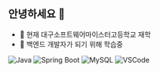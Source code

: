 ## 안녕하세요 👋
- 🔭 현재 대구소프트웨어마이스터고등학교 재학
- 🌱 백엔드 개발자가 되기 위해 학습중

![Java](https://img.shields.io/badge/Java-444444?logo=java&logoColor=white)
![Spring Boot](https://img.shields.io/badge/Spring_Boot-444444?logo=springboot&logoColor=white)
![MySQL](https://img.shields.io/badge/MySQL-444444?logo=mysql&logoColor=white)
![VSCode](https://img.shields.io/badge/Editor-VSCode-444444?logo=visualstudiocode&logoColor=white)

<!--
**Finefinee/Finefinee** is a ✨ _special_ ✨ repository because its `README.md` (this file) appears on your GitHub profile.

Here are some ideas to get you started:

- 🔭 I’m currently working on ...
- 🌱 I’m currently learning ...
- 👯 I’m looking to collaborate on ...
- 🤔 I’m looking for help with ...
- 💬 Ask me about ...
- 📫 How to reach me: ...
- 😄 Pronouns: ...
- ⚡ Fun fact: ...
-->
